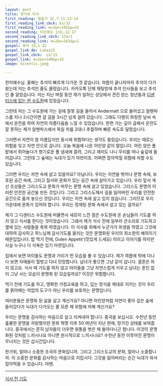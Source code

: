 ```yaml
---
layout: post
title: 한가위 미사
first_reading: 탈출기 32,7-11.13-14
first_reading_link_cbck: Ex/32
first_reading_link: m=1&n=102&p=32
second_reading: 티모테오 1서1,12-17
second_reading_link_cbck: 1Tm/1 
second_reading_link: m=2&n=161&p=1
gospel: 루카 15,1-32
gospel_link_de: Lukas15
gospel_link_cbck:  Lk/15
gospel_link: m=2&n=149&p=15
image: disentis.jpeg

---
```


찬미예수님. 올해는 추석이 빠르게 다가온 것 같습니다. 여름이 끝나자마자 추석이 다가왔는데 저는 추석인 줄도 몰랐습니다. 카카오톡 단체 채팅방에 추석 인사들을 보고 추석인 줄 알았습니다.
저는 지난 며칠 동안 제가 일하는 성당에서 견진 받는 청년들과 <a href="https://www.kloster-disentis.ch/home">디센티스에 있는 한 수도원</a>에 있었습니다.

그런데 저는 그 수도원에 가는 길에 잘못 길을 들어서 Andermatt 으로 들어섰고 알펜파스를 지나 2시간이면 갈 길을 3시간 넘게 걸려 갔습니다. 그래도 다행히 화창한 날씨 속에서
운전을 하여 자연의 아름다움을 느낄 수 있었습니다. 한편 가는 길이 급해서 운전도 잘 못하는
제가 알펜파스에서 독일 차를 2대나 추월하며 빠른 속도로 달렸습니다.

그러면서 자연이 참 아름답지만 동시에 위험하다는 생각도 들었습니다. 우리는 때로는 위험을 잊고 자연 안으로 갑니다.
오늘 복음에 나온 어린양 같이 말입니다. 어린 양은 풀밭에서 뛰어놀다가 향기로운 풀 냄새에 끌려, 그리고 재미도 나니 무리를 떠나 숲깊에 들어갑니다. 그런데 그 숲에는 늑대가 있기 마련이죠. 어쩌면 잡아먹힐 위험에 처할 수도 있습니다.

그러면 우리는 자연 속에 살고 있을까요? 아닙니다. 우리는 자연을 벗어나 문명 속에, 보호된 공간 속에, 그리고 질서와 문화가 있는 공간 속에 살아가고 있습니다. 우리 앞서 계신 조상들은 그리스도교 문화가 머무는 문명 속에 살고 있었습니다. 그리스도 문명의 이러한 안전한 공간을 만든
것입니다. 그리고 그리스도께서 길을 잃어버린 우리를 안전한 공간으로 옮겨 놓으신 것입니다. 우리는 자연 속에 살고 있지 않습니다. 그러므로 우리 가운데에 문화가 있어야 합니다. 우리는 정제된 문화 속에서 살고 있는 걸까요?

제가 그 디센티스 수도원에 머물면서 새로이 느낀 점은 수도원에 온 손님들이 기도를 하지 않고
식사를 한다는 것이었습니다. 그래서 제가 식사 전에 일부러 큰소리로 기도하고 옆에 있는 사람들을 축복 하였습니다. 이 식사를 위해서 누군가가 희생을 하였고 그것에 대하여 감사하고 하느님께 감사기도를 올리는 것은 문명화된 우리의 최소한의 예의이기 때문입입니다. 밥 먹기 전에‚
Guten Appetit'(맛있게 드세요) 이러고 이야기를 하지만 사실 누구나 다 식욕은 있기 마련입니다.

집에서 보면 아이들도 문명과 거리가 먼 모습을 볼 수 있습니다. 제가 여름에 밖에 다니다 보면 자매들이 헐벗고 다녀 민망합니다. 남녀가 좋으면 그냥 같이 삽니다. 결혼은 하지 않고요. 식사 때 기도를 하지 않고 아이들을 그냥 자연스럽게 키우고 남녀는 혼인 없이 그냥 사는 모습이 문명화 된 모습일까요? 이것은 위험합니다.

먹기 전에 기도를 하고, 명확한 가정교육을 하고, 입는 방식을 제대로 지키는 것이 우리를 옭아매는 억압의 도구가 아닌 우리를 보호하는 문명입니다.

여러분들은 문명화
된 삶을 살고 계신가요? 아니면 어린양처럼 자연이 좋아 깊은 숲에 들어갔다가 늑대가 다가오는
줄 모른 채 위험에 처해 계신가요?

우리는 문명을 감사하는 마음으로 살고 지켜내야 합니다. 중국을 보십시오. 수천년 동안 훌륭한 문명을 자랑했지만 문화 혁명 이후 50 여년이 지난 현재, 망가진 상태를 보여줍니다. 중국에서는 흔히 남자들이 더우면 윗통을 벗은 채 돌아다니곤 합니다.
이것이 문명화된 것처럼 느끼시나요 아니면 원시적으로 느끼시나요? 수천년 동안 이루어진 문명이 무너지는 것은 삽시간입니다.

한가위, 얼마나 소중한 조국의 문화입니까. 그리고 그리스도교의 문화, 얼마나 소중합니까. 이 소중한 문화를 감사하는 마음으로 지킵시다. 그것을 잃어버리는 순간 늑대가
와서 잡아먹을 수 있습니다. 아멘.

<hr>

<a href="https://maria.catholic.or.kr/mi_pr/prayer/prayer.asp?menu=prayer&pgubun=3&ingId=14">식사 전 기도</a>
